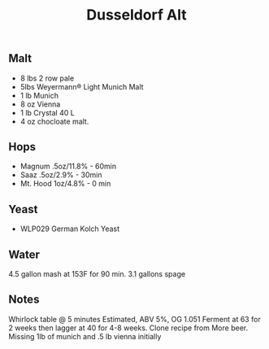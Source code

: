 ﻿---
layout: post
title: Dusseldorf Alt
tags: [ beer ]
---
## Malt
- 8 lbs 2 row pale
- 5lbs Weyermann® Light Munich Malt 
- 1 lb Munich
- 8 oz Vienna
- 1 lb Crystal 40 L
- 4 oz chocloate malt.

## Hops
- Magnum .5oz/11.8% - 60min
- Saaz .5oz/2.9% - 30min
- Mt. Hood 1oz/4.8% - 0 min

## Yeast
-  WLP029 German Kolch Yeast

## Water
4.5 gallon mash at 153F for 90 min. 3.1 gallons spage 


## Notes
Whirlock table @ 5 minutes
Estimated, ABV 5%, OG 1.051
Ferment at 63 for 2 weeks then lagger at 40 for 4-8 weeks. 
Clone recipe from More beer. Missing 1lb of munich and .5 lb vienna initially